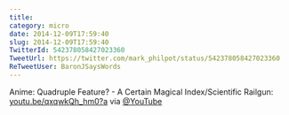 ```yaml
---
title: 
category: micro
date: 2014-12-09T17:59:40
slug: 2014-12-09T17:59:40
TwitterId: 542378058427023360
TweetUrl: https://twitter.com/mark_philpot/status/542378058427023360
ReTweetUser: BaronJSaysWords
---
```


<i class="fa fa-retweet" aria-hidden="true"></i> Anime: Quadruple Feature? - A Certain Magical Index/Scientific Railgun: [youtu.be/qxqwkQh_hm0?a](http://youtu.be/qxqwkQh_hm0?a) via [@YouTube](https://twitter.com/YouTube)